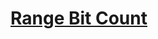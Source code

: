 # [Range Bit Count](https://app.codesignal.com/arcade/code-arcade/corner-of-0s-and-1s/eC2Zxu5H5SnuKxvPT/)
